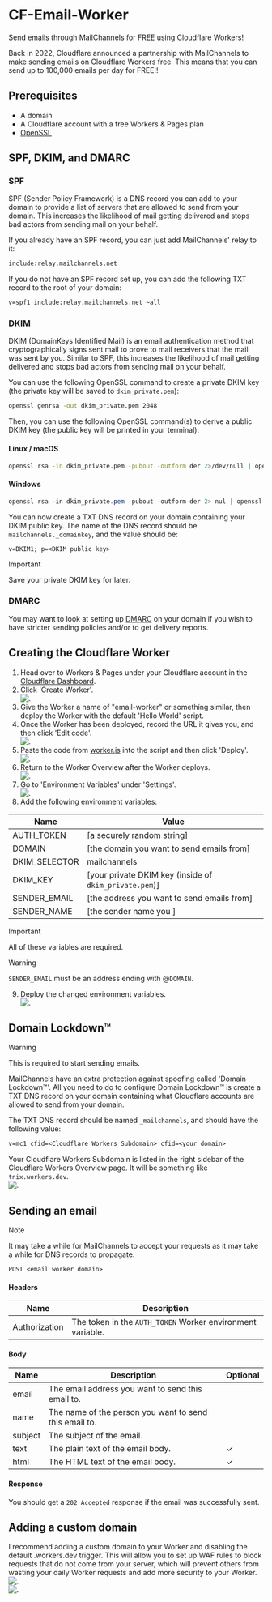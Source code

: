 # CF-Email-Worker
Send emails through MailChannels for FREE using Cloudflare Workers!

Back in 2022, Cloudflare announced a partnership with MailChannels to make sending emails on Cloudflare Workers free. This means that you can send up to 100,000 emails per day for FREE!!


## Prerequisites
- A domain
- A Cloudflare account with a free Workers & Pages plan
- [OpenSSL](https://www.openssl.org/)


## SPF, DKIM, and DMARC
### SPF
SPF (Sender Policy Framework) is a DNS record you can add to your domain to provide a list of servers that are allowed to send from your domain. This increases the likelihood of mail getting delivered and stops bad actors from sending mail on your behalf.

If you already have an SPF record, you can just add MailChannels' relay to it:
```txt
include:relay.mailchannels.net
```

If you do not have an SPF record set up, you can add the following TXT record to the root of your domain:
```txt
v=spf1 include:relay.mailchannels.net ~all
```

### DKIM
DKIM (DomainKeys Identified Mail) is an email authentication method that cryptographically signs sent mail to prove to mail receivers that the mail was sent by you. Similar to SPF, this increases the likelihood of mail getting delivered and stops bad actors from sending mail on your behalf.

You can use the following OpenSSL command to create a private DKIM key (the private key will be saved to `dkim_private.pem`):
```bash
openssl genrsa -out dkim_private.pem 2048
```

Then, you can use the following OpenSSL command(s) to derive a public DKIM key (the public key will be printed in your terminal):
#### Linux / macOS
```bash
openssl rsa -in dkim_private.pem -pubout -outform der 2>/dev/null | openssl base64 -A
```
#### Windows
```powershell
openssl rsa -in dkim_private.pem -pubout -outform der 2> nul | openssl base64 -A
```

You can now create a TXT DNS record on your domain containing your DKIM public key. The name of the DNS record should be `mailchannels._domainkey`, and the value should be:
```txt
v=DKIM1; p=<DKIM public key>
```

> [!IMPORTANT]
> Save your private DKIM key for later.

### DMARC
You may want to look at setting up [DMARC](https://en.wikipedia.org/wiki/DMARC) on your domain if you wish to have stricter sending policies and/or to get delivery reports.


## Creating the Cloudflare Worker
1. Head over to Workers & Pages under your Cloudflare account in the [Cloudflare Dashboard](https://dash.cloudflare.com).
2. Click 'Create Worker'. <br /> ![.](https://u.cubeupload.com/tnix100/workersoverview.png)
3. Give the Worker a name of "email-worker" or something similar, then deploy the Worker with the default 'Hello World' script.
4. Once the Worker has been deployed, record the URL it gives you, and then click 'Edit code'. <br /> ![.](https://u.cubeupload.com/tnix100/workereditcode.png)
5. Paste the code from [worker.js](https://github.com/tnix100/CF-Email-Worker/worker.js) into the script and then click 'Deploy'. <br /> ![.](https://u.cubeupload.com/tnix100/workereditcode2.png)
6. Return to the Worker Overview after the Worker deploys. <br /> ![.](https://u.cubeupload.com/tnix100/workerreturn.png)
7. Go to 'Environment Variables' under 'Settings'. <br /> ![.](https://u.cubeupload.com/tnix100/workerenvvars.png)
8. Add the following environment variables:

| Name | Value |
|-|-|
| AUTH_TOKEN | [a securely random string] |
| DOMAIN | [the domain you want to send emails from] |
| DKIM_SELECTOR | mailchannels |
| DKIM_KEY | [your private DKIM key (inside of `dkim_private.pem`)] |
| SENDER_EMAIL | [the address you want to send emails from] |
| SENDER_NAME | [the sender name you ] |

> [!IMPORTANT]
> All of these variables are required.

> [!WARNING]
> `SENDER_EMAIL` must be an address ending with @`DOMAIN`.

9. Deploy the changed environment variables. <br /> ![.](https://u.cubeupload.com/tnix100/workerenvvarsdeploy.png)

## Domain Lockdown™
> [!WARNING]
> This is required to start sending emails.

MailChannels have an extra protection against spoofing called 'Domain Lockdown™'. All you need to do to configure Domain Lockdown™ is create a TXT DNS record on your domain containing what Cloudflare accounts are allowed to send from your domain.

The TXT DNS record should be named `_mailchannels`, and should have the following value:
```txt
v=mc1 cfid=<Cloudflare Workers Subdomain> cfid=<your domain>
```
Your Cloudflare Workers Subdomain is listed in the right sidebar of the Cloudflare Workers Overview page. It will be something like `tnix.workers.dev`. <br /> ![.](https://u.cubeupload.com/tnix100/202workerssubdomain.png)


## Sending an email
> [!NOTE]
> It may take a while for MailChannels to accept your requests as it may take a while for DNS records to propagate.

```http
POST <email worker domain>
```

#### Headers
| Name | Description |
|-|-|
| Authorization | The token in the `AUTH_TOKEN` Worker environment variable. |

#### Body
| Name | Description | Optional |
|-|-|-|
| email | The email address you want to send this email to. | |
| name | The name of the person you want to send this email to. | |
| subject | The subject of the email. | |
| text | The plain text of the email body. | ✓ |
| html | The HTML text of the email body. | ✓ |

#### Response
You should get a `202 Accepted` response if the email was successfully sent.


## Adding a custom domain
I recommend adding a custom domain to your Worker and disabling the default .workers.dev trigger. This will allow you to set up WAF rules to block requests that do not come from your server, which will prevent others from wasting your daily Worker requests and add more security to your Worker. <br /> ![.](https://u.cubeupload.com/tnix100/workertriggers.png) <br /> ![.](https://u.cubeupload.com/tnix100/workerwaf.png)